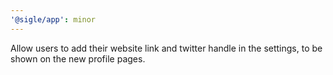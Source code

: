 ```yaml
---
'@sigle/app': minor
---
```


Allow users to add their website link and twitter handle in the settings, to be shown on the new profile pages.
